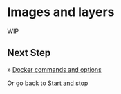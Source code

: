 # Images and layers

WIP

## Next Step

&raquo; [Docker commands and options](exercices/04-docker-commands.md)

Or go back to [Start and stop](exercices/02-start-stop.md)
